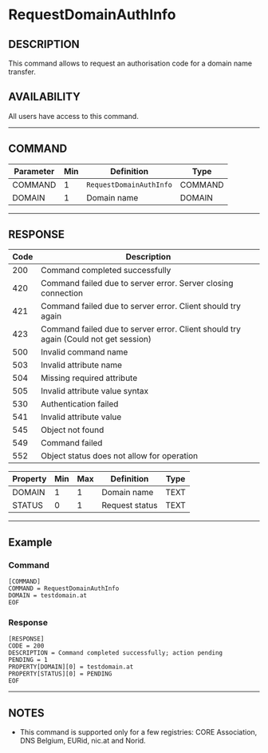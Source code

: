 # RequestDomainAuthInfo

## DESCRIPTION
This command allows to request an authorisation code for a domain name transfer.

## AVAILABILITY
All users have access to this command.

----
## COMMAND

Parameter | Min | Definition | Type
---- | ---- | ---- | ----
COMMAND | 1 | `RequestDomainAuthInfo` | COMMAND
DOMAIN | 1 | Domain name | DOMAIN

----
## RESPONSE

Code | Description
---- | ----
200 | Command completed successfully
420 | Command failed due to server error. Server closing connection
421 | Command failed due to server error. Client should try again
423 | Command failed due to server error. Client should try again (Could not get session)
500 | Invalid command name
503 | Invalid attribute name
504 | Missing required attribute
505 | Invalid attribute value syntax
530 | Authentication failed
541 | Invalid attribute value
545 | Object not found
549 | Command failed
552 | Object status does not allow for operation

Property | Min | Max | Definition | Type
---- | ---- | ---- | ---- | ----
DOMAIN | 1 | 1 | Domain name | TEXT
STATUS | 0 | 1 | Request status | TEXT

----
## Example

### Command

```
[COMMAND]
COMMAND = RequestDomainAuthInfo
DOMAIN = testdomain.at
EOF
```
### Response

```
[RESPONSE]
CODE = 200
DESCRIPTION = Command completed successfully; action pending
PENDING = 1
PROPERTY[DOMAIN][0] = testdomain.at
PROPERTY[STATUS][0] = PENDING
EOF
```

----
## NOTES

* This command is supported only for a few registries: CORE Association, DNS Belgium, EURid, nic.at and Norid.
